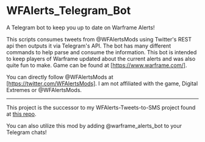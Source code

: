 # WFAlerts_Telegram_Bot
A Telegram bot to keep you up to date on Warframe Alerts!

This scripts consumes tweets from @WFAlertsMods using Twitter's REST api then outputs it via Telegram's API. The
bot has many different commands to help parse and consume the information. This bot is intended to keep players of
Warframe updated about the current alerts and was also quite fun to make. Game can be found at [https://www.warframe.com/].

You can directly follow @WFAlertsMods at [https://twitter.com/WFAlertsMods]. I am not affiliated with the game, Digital Extremes
or @WFAlertsMods.

---

This project is the successor to my WFAlerts-Tweets-to-SMS project found at <a href=https://github.com/TaurusSilver/WFAlerts-Tweets-to-SMS>this repo</a>.

You can also utilize this mod by adding @warframe_alerts_bot to your Telegram chats!

